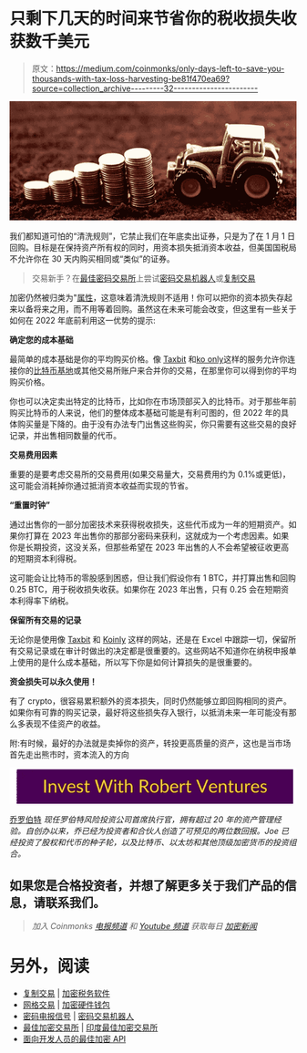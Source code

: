 # 只剩下几天的时间来节省你的税收损失收获数千美元

> 原文：<https://medium.com/coinmonks/only-days-left-to-save-you-thousands-with-tax-loss-harvesting-be81f470ea69?source=collection_archive---------32----------------------->

![](img/24c75f7e885a4a6956638177fa24173e.png)

我们都知道可怕的“清洗规则”，它禁止我们在年底卖出证券，只是为了在 1 月 1 日回购。目标是在保持资产所有权的同时，用资本损失抵消资本收益，但美国国税局不允许你在 30 天内购买相同或“类似”的证券。

> 交易新手？在[最佳密码交易所](/coinmonks/crypto-exchange-dd2f9d6f3769)上尝试[密码交易机器人](/coinmonks/crypto-trading-bot-c2ffce8acb2a)或[复制交易](/coinmonks/top-10-crypto-copy-trading-platforms-for-beginners-d0c37c7d698c)

加密仍然被归类为"[属性](https://bgqde.clicks.mlsend.com/te/cl/eyJ2Ijoie1wiYVwiOjQ1NTI1LFwibFwiOjc1NzY3NjUxNDk3OTM2ODUxLFwiclwiOjc1NzY3NjUyNjQyOTgxMzIyfSIsInMiOiI3YWY1NmJlMTQzOTUxMzEzIn0)，这意味着清洗规则不适用！你可以把你的资本损失存起来以备将来之用，而不用等着回购。虽然这在未来可能会改变，但这里有一些关于如何在 2022 年底前利用这一优势的提示:

**确定您的成本基础**

最简单的成本基础是你的平均购买价格。像 [Taxbit](https://bgqde.clicks.mlsend.com/te/cl/eyJ2Ijoie1wiYVwiOjQ1NTI1LFwibFwiOjc1NzY3NjUxNTAzMTc5NzMyLFwiclwiOjc1NzY3NjUyNjQyOTgxMzIyfSIsInMiOiIwZDFhNmQ0M2E2NGViNWU2In0) 和[ko only](https://bgqde.clicks.mlsend.com/te/cl/eyJ2Ijoie1wiYVwiOjQ1NTI1LFwibFwiOjc1NzY3NjUxNTA5NDcxMTg5LFwiclwiOjc1NzY3NjUyNjQyOTgxMzIyfSIsInMiOiIxNTNmZGM5MjRmNzU2Yzk4In0)这样的服务允许你连接你的[比特币基地](https://bgqde.clicks.mlsend.com/te/cl/eyJ2Ijoie1wiYVwiOjQ1NTI1LFwibFwiOjc1NzY3NjUxNTE0NzE0MDcwLFwiclwiOjc1NzY3NjUyNjQyOTgxMzIyfSIsInMiOiJiNmY3N2ZmNDgwZWZhOTQwIn0)或其他交易所账户来合并你的交易，在那里你可以得到你的平均购买价格。

你也可以决定卖出特定的比特币，比如你在市场顶部买入的比特币。对于那些年前购买比特币的人来说，他们的整体成本基础可能是有利可图的，但 2022 年的具体购买量是下降的。由于没有办法专门出售这些购买，你只需要有这些交易的良好记录，并出售相同数量的代币。

**交易费用因素**

重要的是要考虑交易所的交易费用(如果交易量大，交易费用约为 0.1%或更低)，这可能会消耗掉你通过抵消资本收益而实现的节省。

**“重置时钟”**

通过出售你的一部分加密技术来获得税收损失，这些代币成为一年的短期资产。如果你打算在 2023 年出售你的那部分密码来获利，这就成为一个考虑因素。如果你是长期投资，这没关系，但那些希望在 2023 年出售的人不会希望被征收更高的短期资本利得税。

这可能会让比特币的零股感到困惑，但让我们假设你有 1 BTC，并打算出售和回购 0.25 BTC，用于税收损失收获。如果你在 2023 年出售，只有 0.25 会在短期资本利得率下纳税。

**保留所有交易的记录**

无论你是使用像 [Taxbit](https://bgqde.clicks.mlsend.com/te/cl/eyJ2Ijoie1wiYVwiOjQ1NTI1LFwibFwiOjc1NzY3NjUxNTAzMTc5NzMyLFwiclwiOjc1NzY3NjUyNjQyOTgxMzIyfSIsInMiOiIwZDFhNmQ0M2E2NGViNWU2In0) 和 [Koinly](https://bgqde.clicks.mlsend.com/te/cl/eyJ2Ijoie1wiYVwiOjQ1NTI1LFwibFwiOjc1NzY3NjUxNTA5NDcxMTg5LFwiclwiOjc1NzY3NjUyNjQyOTgxMzIyfSIsInMiOiIxNTNmZGM5MjRmNzU2Yzk4In0) 这样的网站，还是在 Excel 中跟踪一切，保留所有交易记录或在审计时做出的决定都是很重要的。这些网站不知道你在纳税申报单上使用的是什么成本基础，所以写下你是如何计算损失的是很重要的。

**资金损失可以永久使用！**

有了 crypto，很容易累积额外的资本损失，同时仍然能够立即回购相同的资产。如果你有可靠的购买记录，最好将这些损失存入银行，以抵消未来一年可能没有那么多表现不佳资产的收益。

附:有时候，最好的办法就是卖掉你的资产，转投更高质量的资产，这也是当市场首先走出熊市时，资本流入的方向

[![](img/4bb52b742ded38f952ca05b5603b7bc0.png)](https://robertventures.com/)

[乔罗伯特](https://joerobert.com/) *现任罗伯特风险投资公司首席执行官，拥有超过 20 年的资产管理经验。自创办以来，乔已经为投资者和合伙人创造了可预见的两位数回报。Joe 已经投资了股权和代币的种子轮，以及比特币、以太坊和其他顶级加密货币的投资组合。*

## 如果您是合格投资者，并想了解更多关于我们产品的信息，请联系我们。

> *加入 Coinmonks* [*电报频道*](https://t.me/coincodecap) *和* [*Youtube 频道*](https://www.youtube.com/c/coinmonks/videos) *获取每日* [*加密新闻*](http://coincodecap.com/)

# 另外，阅读

*   [复制交易](/coinmonks/top-10-crypto-copy-trading-platforms-for-beginners-d0c37c7d698c) | [加密税务软件](/coinmonks/crypto-tax-software-ed4b4810e338)
*   [网格交易](https://coincodecap.com/grid-trading) | [加密硬件钱包](/coinmonks/the-best-cryptocurrency-hardware-wallets-of-2020-e28b1c124069)
*   [密码电报信号](/coinmonks/top-3-telegram-channels-for-crypto-traders-in-2021-8385f4411ff4) | [密码交易机器人](/coinmonks/crypto-trading-bot-c2ffce8acb2a)
*   [最佳加密交易所](/coinmonks/crypto-exchange-dd2f9d6f3769) | [印度最佳加密交易所](/coinmonks/bitcoin-exchange-in-india-7f1fe79715c9)
*   [面向开发人员的最佳加密 API](/coinmonks/best-crypto-apis-for-developers-5efe3a597a9f)